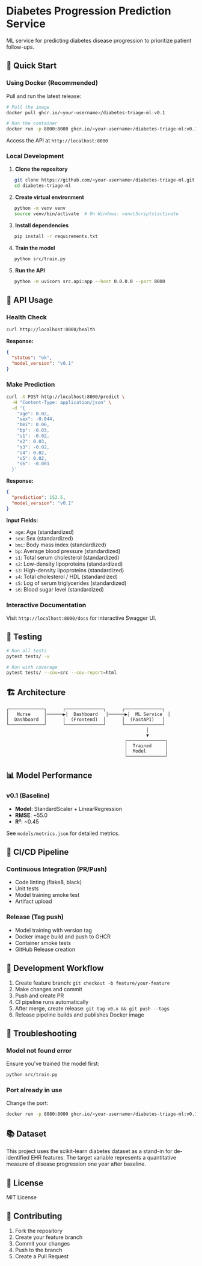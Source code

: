 # Diabetes Progression Prediction Service

ML service for predicting diabetes disease progression to prioritize patient follow-ups.

## 🚀 Quick Start

### Using Docker (Recommended)

Pull and run the latest release:
```bash
# Pull the image
docker pull ghcr.io/<your-username>/diabetes-triage-ml:v0.1

# Run the container
docker run -p 8000:8000 ghcr.io/<your-username>/diabetes-triage-ml:v0.1
```

Access the API at `http://localhost:8000`

### Local Development

1. **Clone the repository**
```bash
   git clone https://github.com/<your-username>/diabetes-triage-ml.git
   cd diabetes-triage-ml
```

2. **Create virtual environment**
```bash
   python -m venv venv
   source venv/bin/activate  # On Windows: venv\Scripts\activate
```

3. **Install dependencies**
```bash
   pip install -r requirements.txt
```

4. **Train the model**
```bash
   python src/train.py
```

5. **Run the API**
```bash
   python -m uvicorn src.api:app --host 0.0.0.0 --port 8000
```

## 📡 API Usage

### Health Check
```bash
curl http://localhost:8000/health
```

**Response:**
```json
{
  "status": "ok",
  "model_version": "v0.1"
}
```

### Make Prediction
```bash
curl -X POST http://localhost:8000/predict \
  -H "Content-Type: application/json" \
  -d '{
    "age": 0.02,
    "sex": -0.044,
    "bmi": 0.06,
    "bp": -0.03,
    "s1": -0.02,
    "s2": 0.03,
    "s3": -0.02,
    "s4": 0.02,
    "s5": 0.02,
    "s6": -0.001
  }'
```

**Response:**
```json
{
  "prediction": 152.5,
  "model_version": "v0.1"
}
```

**Input Fields:**
- `age`: Age (standardized)
- `sex`: Sex (standardized)
- `bmi`: Body mass index (standardized)
- `bp`: Average blood pressure (standardized)
- `s1`: Total serum cholesterol (standardized)
- `s2`: Low-density lipoproteins (standardized)
- `s3`: High-density lipoproteins (standardized)
- `s4`: Total cholesterol / HDL (standardized)
- `s5`: Log of serum triglycerides (standardized)
- `s6`: Blood sugar level (standardized)

### Interactive Documentation

Visit `http://localhost:8000/docs` for interactive Swagger UI.

## 🧪 Testing
```bash
# Run all tests
pytest tests/ -v

# Run with coverage
pytest tests/ --cov=src --cov-report=html
```

## 🏗️ Architecture
```
┌─────────────┐      ┌──────────────┐      ┌──────────────┐
│   Nurse     │──────▶│  Dashboard   │──────▶│  ML Service  │
│  Dashboard  │      │  (Frontend)  │      │  (FastAPI)   │
└─────────────┘      └──────────────┘      └──────────────┘
                                                    │
                                                    ▼
                                            ┌──────────────┐
                                            │  Trained     │
                                            │  Model       │
                                            └──────────────┘
```

## 📊 Model Performance

### v0.1 (Baseline)
- **Model**: StandardScaler + LinearRegression
- **RMSE**: ~55.0
- **R²**: ~0.45

See `models/metrics.json` for detailed metrics.

## 🔄 CI/CD Pipeline

### Continuous Integration (PR/Push)
- Code linting (flake8, black)
- Unit tests
- Model training smoke test
- Artifact upload

### Release (Tag push)
- Model training with version tag
- Docker image build and push to GHCR
- Container smoke tests
- GitHub Release creation

## 📝 Development Workflow

1. Create feature branch: `git checkout -b feature/your-feature`
2. Make changes and commit
3. Push and create PR
4. CI pipeline runs automatically
5. After merge, create release: `git tag v0.x && git push --tags`
6. Release pipeline builds and publishes Docker image

## 🐛 Troubleshooting

### Model not found error
Ensure you've trained the model first:
```bash
python src/train.py
```

### Port already in use
Change the port:
```bash
docker run -p 8080:8000 ghcr.io/<your-username>/diabetes-triage-ml:v0.1
```

## 📚 Dataset

This project uses the scikit-learn diabetes dataset as a stand-in for de-identified EHR features. The target variable represents a quantitative measure of disease progression one year after baseline.

## 📄 License

MIT License

## 👥 Contributing

1. Fork the repository
2. Create your feature branch
3. Commit your changes
4. Push to the branch
5. Create a Pull Request
